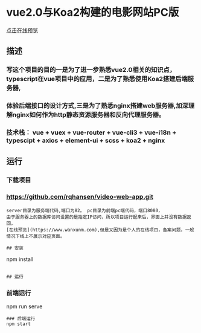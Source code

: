 
# vue2.0与Koa2构建的电影网站PC版

[点击在线预览](https://www.wanxunm.com)

## 描述

### 写这个项目的目的一是为了进一步熟悉vue2.0相关的知识点，typescript在vue项目中的应用，二是为了熟悉使用Koa2搭建后端服务器,
### 体验后端接口的设计方式,三是为了熟悉nginx搭建web服务器,加深理解nginx如何作为http静态资源服务器和反向代理服务器。

###  技术栈： vue + vuex + vue-router + vue-cli3 + vue-i18n + typescipt + axios + element-ui + scss  + koa2 + nginx 

## 运行 

### 下载项目

### https://github.com/rqhansen/video-web-app.git
```
server目录为服务端代码,端口为82。 pc目录为前端pc端代码，端口8080，
由于服务器上的数据库访问设置的是指定IP访问，所以项目运行起来后，界面上并没有数据返回，
[在线预览](https://www.wanxunm.com),但是又因为是个人的在线项目，备案问题，一般情况下线上不展示对应页面。

## 安装
```
npm install
```

## 运行
```
### 前端运行
npm run serve
```
### 后端运行
npm start
```
